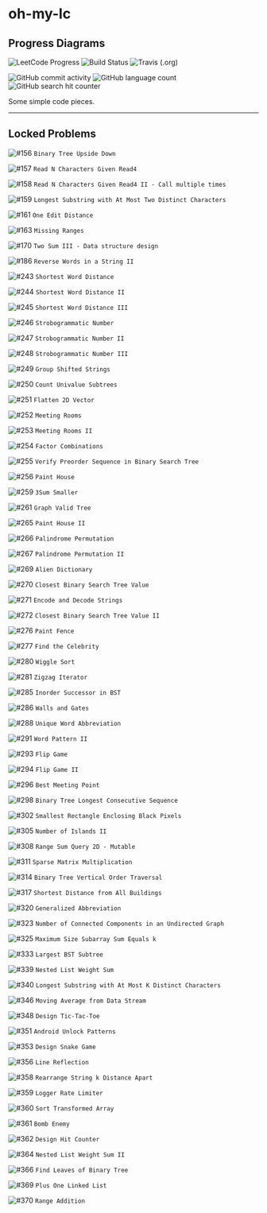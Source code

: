 # oh-my-lc

## Progress Diagrams

![LeetCode Progress](https://img.shields.io/badge/Solving%20Progress-314%2F1236%20Completed-F89F1B?style=flat-square&logo=LeetCode)
![Build Status](https://github.com/yuetsin/oh-my-lc/workflows/build/badge.svg)
![Travis (.org)](https://img.shields.io/travis/yuetsin/oh-my-lc?color=3EAAAF&label=travis%20ci&logo=Travis%20CI&style=flat-square)

![GitHub commit activity](https://img.shields.io/github/commit-activity/w/yuetsin/oh-my-lc.svg?style=flat-square)
![GitHub language count](https://img.shields.io/github/languages/count/yuetsin/oh-my-lc.svg?style=flat-square)
![GitHub search hit counter](https://img.shields.io/github/search/yuetsin/oh-my-lc/fuck.svg?style=flat-square)

Some simple code pieces.

---

## Locked Problems

![#156](https://img.shields.io/badge/156-Medium-yellow.svg?style=flat-square) `Binary Tree Upside Down`

![#157](https://img.shields.io/badge/157-Easy-green.svg?style=flat-square) `Read N Characters Given Read4`

![#158](https://img.shields.io/badge/158-Hard-red.svg?style=flat-square) `Read N Characters Given Read4 II - Call multiple times`

![#159](https://img.shields.io/badge/159-Hard-red.svg?style=flat-square) `Longest Substring with At Most Two Distinct Characters`

![#161](https://img.shields.io/badge/161-Medium-yellow.svg?style=flat-square) `One Edit Distance`

![#163](https://img.shields.io/badge/163-Medium-yellow.svg?style=flat-square) `Missing Ranges`

![#170](https://img.shields.io/badge/170-Easy-green.svg?style=flat-square) `Two Sum III - Data structure design`

![#186](https://img.shields.io/badge/186-Medium-yellow.svg?style=flat-square) `Reverse Words in a String II`

![#243](https://img.shields.io/badge/243-Easy-green.svg?style=flat-square) `Shortest Word Distance`

![#244](https://img.shields.io/badge/244-Medium-yellow.svg?style=flat-square) `Shortest Word Distance II`

![#245](https://img.shields.io/badge/245-Medium-yellow.svg?style=flat-square) `Shortest Word Distance III`

![#246](https://img.shields.io/badge/246-Easy-green.svg?style=flat-square) `Strobogrammatic Number`

![#247](https://img.shields.io/badge/247-Medium-yellow.svg?style=flat-square) `Strobogrammatic Number II`

![#248](https://img.shields.io/badge/248-Hard-red.svg?style=flat-square) `Strobogrammatic Number III`

![#249](https://img.shields.io/badge/249-Medium-yellow.svg?style=flat-square) `Group Shifted Strings`

![#250](https://img.shields.io/badge/250-Medium-yellow.svg?style=flat-square) `Count Univalue Subtrees`

![#251](https://img.shields.io/badge/251-Medium-yellow.svg?style=flat-square) `Flatten 2D Vector`

![#252](https://img.shields.io/badge/252-Easy-green.svg?style=flat-square) `Meeting Rooms`

![#253](https://img.shields.io/badge/253-Medium-yellow.svg?style=flat-square) `Meeting Rooms II`

![#254](https://img.shields.io/badge/254-Medium-yellow.svg?style=flat-square) `Factor Combinations`

![#255](https://img.shields.io/badge/255-Medium-yellow.svg?style=flat-square) `Verify Preorder Sequence in Binary Search Tree`

![#256](https://img.shields.io/badge/256-Easy-green.svg?style=flat-square) `Paint House`

![#259](https://img.shields.io/badge/259-Medium-yellow.svg?style=flat-square) `3Sum Smaller`

![#261](https://img.shields.io/badge/261-Medium-yellow.svg?style=flat-square) `Graph Valid Tree`

![#265](https://img.shields.io/badge/265-Hard-red.svg?style=flat-square) `Paint House II`

![#266](https://img.shields.io/badge/266-Easy-green.svg?style=flat-square) `Palindrome Permutation`

![#267](https://img.shields.io/badge/267-Medium-yellow.svg?style=flat-square) `Palindrome Permutation II`

![#269](https://img.shields.io/badge/269-Hard-red.svg?style=flat-square) `Alien Dictionary`

![#270](https://img.shields.io/badge/270-Easy-green.svg?style=flat-square) `Closest Binary Search Tree Value`

![#271](https://img.shields.io/badge/271-Medium-yellow.svg?style=flat-square) `Encode and Decode Strings`

![#272](https://img.shields.io/badge/272-Hard-red.svg?style=flat-square) `Closest Binary Search Tree Value II`

![#276](https://img.shields.io/badge/276-Easy-green.svg?style=flat-square) `Paint Fence`

![#277](https://img.shields.io/badge/277-Medium-yellow.svg?style=flat-square) `Find the Celebrity`

![#280](https://img.shields.io/badge/280-Medium-yellow.svg?style=flat-square) `Wiggle Sort`

![#281](https://img.shields.io/badge/281-Medium-yellow.svg?style=flat-square) `Zigzag Iterator`

![#285](https://img.shields.io/badge/285-Medium-yellow.svg?style=flat-square) `Inorder Successor in BST`

![#286](https://img.shields.io/badge/286-Medium-yellow.svg?style=flat-square) `Walls and Gates`

![#288](https://img.shields.io/badge/288-Medium-yellow.svg?style=flat-square) `Unique Word Abbreviation`

![#291](https://img.shields.io/badge/291-Hard-red.svg?style=flat-square) `Word Pattern II`

![#293](https://img.shields.io/badge/293-Easy-green.svg?style=flat-square) `Flip Game`

![#294](https://img.shields.io/badge/294-Medium-yellow.svg?style=flat-square) `Flip Game II`

![#296](https://img.shields.io/badge/296-Hard-red.svg?style=flat-square) `Best Meeting Point`

![#298](https://img.shields.io/badge/298-Medium-yellow.svg?style=flat-square) `Binary Tree Longest Consecutive Sequence`

![#302](https://img.shields.io/badge/302-Hard-red.svg?style=flat-square) `Smallest Rectangle Enclosing Black Pixels`

![#305](https://img.shields.io/badge/305-Hard-red.svg?style=flat-square) `Number of Islands II`

![#308](https://img.shields.io/badge/308-Hard-red.svg?style=flat-square) `Range Sum Query 2D - Mutable`

![#311](https://img.shields.io/badge/311-Medium-yellow.svg?style=flat-square) `Sparse Matrix Multiplication`

![#314](https://img.shields.io/badge/314-Medium-yellow.svg?style=flat-square) `Binary Tree Vertical Order Traversal`

![#317](https://img.shields.io/badge/317-Hard-red.svg?style=flat-square) `Shortest Distance from All Buildings`

![#320](https://img.shields.io/badge/320-Medium-yellow.svg?style=flat-square) `Generalized Abbreviation`

![#323](https://img.shields.io/badge/323-Medium-yellow.svg?style=flat-square) `Number of Connected Components in an Undirected Graph`

![#325](https://img.shields.io/badge/325-Medium-yellow.svg?style=flat-square) `Maximum Size Subarray Sum Equals k`

![#333](https://img.shields.io/badge/333-Medium-yellow.svg?style=flat-square) `Largest BST Subtree`

![#339](https://img.shields.io/badge/339-Easy-green.svg?style=flat-square) `Nested List Weight Sum`

![#340](https://img.shields.io/badge/340-Hard-red.svg?style=flat-square) `Longest Substring with At Most K Distinct Characters`

![#346](https://img.shields.io/badge/346-Easy-green.svg?style=flat-square) `Moving Average from Data Stream`

![#348](https://img.shields.io/badge/348-Medium-yellow.svg?style=flat-square) `Design Tic-Tac-Toe`

![#351](https://img.shields.io/badge/351-Medium-yellow.svg?style=flat-square) `Android Unlock Patterns`

![#353](https://img.shields.io/badge/353-Medium-yellow.svg?style=flat-square) `Design Snake Game`

![#356](https://img.shields.io/badge/356-Medium-yellow.svg?style=flat-square) `Line Reflection`

![#358](https://img.shields.io/badge/358-Hard-red.svg?style=flat-square) `Rearrange String k Distance Apart`

![#359](https://img.shields.io/badge/359-Easy-green.svg?style=flat-square) `Logger Rate Limiter`

![#360](https://img.shields.io/badge/360-Medium-yellow.svg?style=flat-square) `Sort Transformed Array`

![#361](https://img.shields.io/badge/361-Medium-yellow.svg?style=flat-square) `Bomb Enemy`

![#362](https://img.shields.io/badge/362-Medium-yellow.svg?style=flat-square) `Design Hit Counter`

![#364](https://img.shields.io/badge/364-Medium-yellow.svg?style=flat-square) `Nested List Weight Sum II`

![#366](https://img.shields.io/badge/353-Medium-yellow.svg?style=flat-square) `Find Leaves of Binary Tree`

![#369](https://img.shields.io/badge/369-Medium-yellow.svg?style=flat-square) `Plus One Linked List`

![#370](https://img.shields.io/badge/370-Medium-yellow.svg?style=flat-square) `Range Addition`




